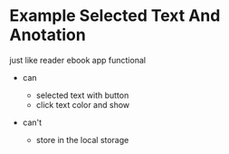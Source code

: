 # Example Selected Text And Anotation

just like reader ebook app functional

- can
  - selected text with button 
  - click text color and show

- can't
  - store in the local storage
